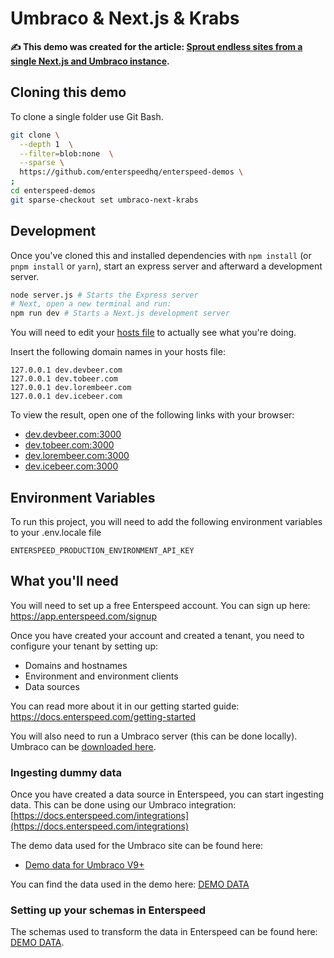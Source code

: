 # Umbraco & Next.js & Krabs

**✍ This demo was created for the article: [Sprout endless sites from a single Next.js and Umbraco instance](https://www.enterspeed.com/blog/sprout-endless-sites-from-a-single-nextjs-and-umbraco-instance/).**

## Cloning this demo

To clone a single folder use Git Bash.

```bash
git clone \
  --depth 1  \
  --filter=blob:none  \
  --sparse \
  https://github.com/enterspeedhq/enterspeed-demos \
;
cd enterspeed-demos
git sparse-checkout set umbraco-next-krabs
```

## Development

Once you've cloned this and installed dependencies with `npm install` (or `pnpm install` or `yarn`), start an express server and afterward a development server.

```bash
node server.js # Starts the Express server
# Next, open a new terminal and run:
npm run dev # Starts a Next.js development server
```

You will need to edit your [hosts file](https://www.nublue.co.uk/guides/edit-hosts-file/) to actually see what you're doing.

Insert the following domain names in your hosts file:

```
127.0.0.1 dev.devbeer.com
127.0.0.1 dev.tobeer.com
127.0.0.1 dev.lorembeer.com
127.0.0.1 dev.icebeer.com
```

To view the result, open one of the following links with your browser:

- [dev.devbeer.com:3000](dev.devbeer.com:3000)
- [dev.tobeer.com:3000](dev.tobeer.com:3000)
- [dev.lorembeer.com:3000](dev.lorembeer.com:3000)
- [dev.icebeer.com:3000](dev.icebeer.com:3000)

## Environment Variables

To run this project, you will need to add the following environment variables to your .env.locale file

`ENTERSPEED_PRODUCTION_ENVIRONMENT_API_KEY`

## What you'll need

You will need to set up a free Enterspeed account. You can sign up here: https://app.enterspeed.com/signup

Once you have created your account and created a tenant, you need to configure your tenant by setting up:

- Domains and hostnames
- Environment and environment clients
- Data sources

You can read more about it in our getting started guide: https://docs.enterspeed.com/getting-started

You will also need to run a Umbraco server (this can be done locally). Umbraco can be [downloaded here](https://our.umbraco.com/download).

### Ingesting dummy data

Once you have created a data source in Enterspeed, you can start ingesting data. This can be done using our Umbraco integration: [https://docs.enterspeed.com/integrations](https://docs.enterspeed.com/integrations)

The demo data used for the Umbraco site can be found here: 
- [Demo data for Umbraco V9+](https://www.nuget.org/packages/Enterspeed.Demos.UmbracoCms.MultisiteBeers)


You can find the data used in the demo here: [DEMO DATA](./DEMO-DATA/)

### Setting up your schemas in Enterspeed

The schemas used to transform the data in Enterspeed can be found here: [DEMO DATA](./DEMO-DATA/).
